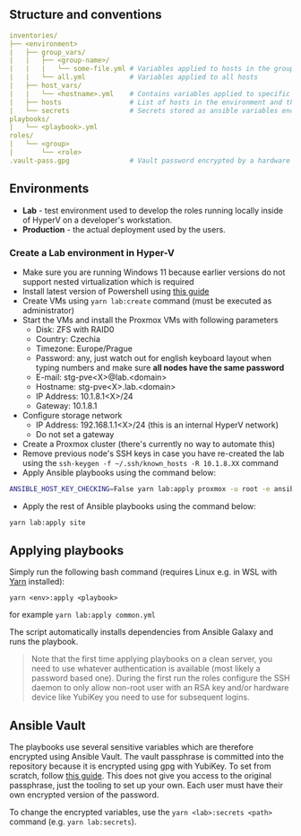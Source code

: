 ## Structure and conventions

```yaml
inventories/
├── <environment>
|   ├── group_vars/
|   |   ├── <group-name>/
|   |   |   └── some-file.yml # Variables applied to hosts in the group
|   |   └── all.yml           # Variables applied to all hosts
|   ├── host_vars/
|   |   └── <hostname>.yml    # Contains variables applied to specific hosts
|   ├── hosts                 # List of hosts in the environment and their mapping to groups/
|   └── secrets               # Secrets stored as ansible variables encrypted by ansible-vault
playbooks/
|   └── <playbook>.yml
roles/
|   └── <group>
|       └── <role>            
.vault-pass.gpg               # Vault password encrypted by a hardware token
```

## Environments

- **Lab** - test environment used to develop the roles running locally inside of HyperV on a developer's workstation.
- **Production** - the actual deployment used by the users.

### Create a Lab environment in Hyper-V
- Make sure you are running Windows 11 because earlier versions do not support nested virtualization which is required
- Install latest version of Powershell using [this guide](https://learn.microsoft.com/en-us/powershell/scripting/install/installing-powershell-on-windows?view=powershell-7.2)
- Create VMs using `yarn lab:create` command (must be executed as administrator)
- Start the VMs and install the Proxmox VMs with following parameters  
    - Disk: ZFS with RAID0
    - Country: Czechia
    - Timezone: Europe/Prague
    - Password: any, just watch out for english keyboard layout when typing numbers and make sure **all nodes have the same password**
    - E-mail: stg-pve&lt;X&gt;@lab.&lt;domain&gt;
    - Hostname: stg-pve&lt;X&gt;.lab.&lt;domain&gt;
    - IP Address: 10.1.8.1&lt;X&gt;/24
    - Gateway: 10.1.8.1
- Configure storage network
    - IP Address: 192.168.1.1&lt;X&gt;/24 (this is an internal HyperV network)
    - Do not set a gateway
- Create a Proxmox cluster (there's currently no way to automate this)
- Remove previous node's SSH keys in case you have re-created the lab using the `ssh-keygen -f ~/.ssh/known_hosts -R 10.1.8.XX` command
- Apply Ansible playbooks using the command below:
```bash
ANSIBLE_HOST_KEY_CHECKING=False yarn lab:apply proxmox -u root -e ansible_user=root --tags init -k
```
- Apply the rest of Ansible playbooks using the command below:
```bash
yarn lab:apply site
```

## Applying playbooks
Simply run the following bash command (requires Linux e.g. in WSL with [Yarn](https://yarnpkg.com/) installed):
```
yarn <env>:apply <playbook>
```

for example `yarn lab:apply common.yml`

The script automatically installs dependencies from Ansible Galaxy and runs the playbook.

> Note that the first time applying playbooks on a clean server, you need to use whatever authentication is available (most likely a password based one). During the first run the roles configure the SSH daemon to only allow non-root user with an RSA key and/or hardware device like YubiKey you need to use for subsequent logins.

## Ansible Vault
The playbooks use several sensitive variables which are therefore encrypted using Ansible Vault. The vault passphrase is committed into the repository because it is encrypted using gpg with YubiKey. To set from scratch, follow [this guide](https://disjoint.ca/til/2016/12/14/encrypting-the-ansible-vault-passphrase-using-gpg/). This does not give you access to the original passphrase, just the tooling to set up your own. Each user must have their own encrypted version of the password.

To change the encrypted variables, use the `yarn <lab>:secrets <path>` command (e.g. `yarn lab:secrets`).